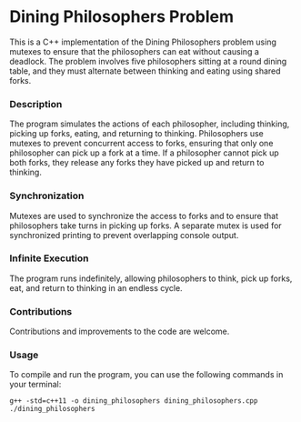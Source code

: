 # Dining Philosophers Problem

This is a C++ implementation of the Dining Philosophers problem using mutexes to ensure that the philosophers can eat without causing a deadlock. The problem involves five philosophers sitting at a round dining table, and they must alternate between thinking and eating using shared forks.


### Description

The program simulates the actions of each philosopher, including thinking, picking up forks, eating, and returning to thinking.
Philosophers use mutexes to prevent concurrent access to forks, ensuring that only one philosopher can pick up a fork at a time.
If a philosopher cannot pick up both forks, they release any forks they have picked up and return to thinking.


### Synchronization

Mutexes are used to synchronize the access to forks and to ensure that philosophers take turns in picking up forks.
A separate mutex is used for synchronized printing to prevent overlapping console output.


### Infinite Execution

The program runs indefinitely, allowing philosophers to think, pick up forks, eat, and return to thinking in an endless cycle.


### Contributions

Contributions and improvements to the code are welcome.


### Usage

To compile and run the program, you can use the following commands in your terminal:

```shell
g++ -std=c++11 -o dining_philosophers dining_philosophers.cpp
./dining_philosophers
